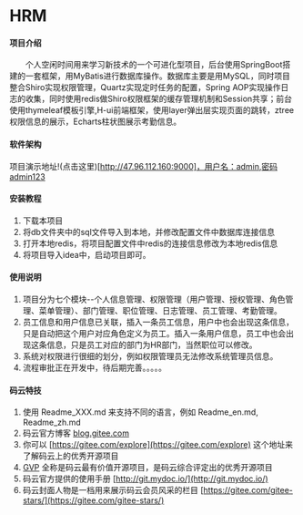 # HRM

#### 项目介绍
&emsp;&emsp;个人空闲时间用来学习新技术的一个可进化型项目，后台使用SpringBoot搭建的一套框架，用MyBatis进行数据库操作。数据库主要是用MySQL，同时项目整合Shiro实现权限管理，Quartz实现定时任务的配置，Spring AOP实现操作日志的收集，同时使用redis做Shiro权限框架的缓存管理机制和Session共享；前台使用thymeleaf模板引擎,H-ui前端框架，使用layer弹出层实现页面的跳转，ztree权限信息的展示，Echarts柱状图展示考勤信息。

#### 软件架构
项目演示地址!(点击这里)[http://47.96.112.160:9000]，用户名：admin,密码admin123


#### 安装教程

1. 下载本项目
2. 将db文件夹中的sql文件导入到本地，并修改配置文件中数据库连接信息
3. 打开本地redis，将项目配置文件中redis的连接信息修改为本地redis信息
4. 将项目导入idea中，启动项目即可。

#### 使用说明
1. 项目分为七个模块--个人信息管理、权限管理（用户管理、授权管理、角色管理、菜单管理）、部门管理、职位管理、日志管理、员工管理、考勤管理。
2. 员工信息和用户信息已关联，插入一条员工信息，用户中也会出现这条信息，只是自动把这个用户对应角色定义为员工。插入一条用户信息，员工中也会出现这条信息，只是员工对应的部门为HR部门，当然职位可以修改。
3. 系统对权限进行很细的划分，例如权限管理员无法修改系统管理员信息。
4. 流程审批正在开发中，待后期完善。。。。。


#### 码云特技

1. 使用 Readme\_XXX.md 来支持不同的语言，例如 Readme\_en.md, Readme\_zh.md
2. 码云官方博客 [blog.gitee.com](https://blog.gitee.com)
3. 你可以 [https://gitee.com/explore](https://gitee.com/explore) 这个地址来了解码云上的优秀开源项目
4. [GVP](https://gitee.com/gvp) 全称是码云最有价值开源项目，是码云综合评定出的优秀开源项目
5. 码云官方提供的使用手册 [http://git.mydoc.io/](http://git.mydoc.io/)
6. 码云封面人物是一档用来展示码云会员风采的栏目 [https://gitee.com/gitee-stars/](https://gitee.com/gitee-stars/)